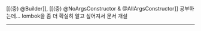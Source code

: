 [[(중) @Builder]], [[(중) @NoArgsConstructor & @AllArgsConstructor]] 공부하는데... lombok을 좀 더 확실히 알고 싶어져서 문서 개설

---
